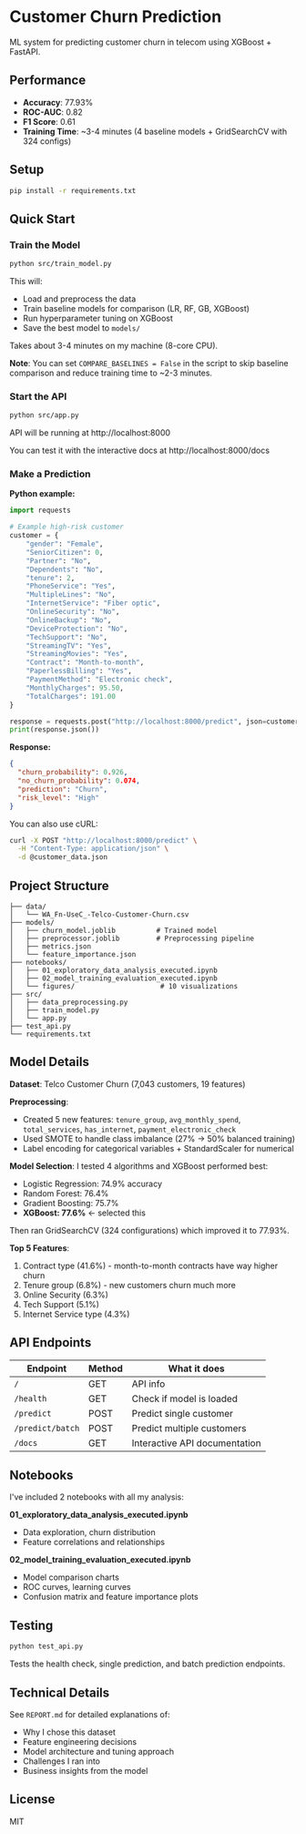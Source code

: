 # Customer Churn Prediction

ML system for predicting customer churn in telecom using XGBoost + FastAPI.

## Performance

- **Accuracy**: 77.93%
- **ROC-AUC**: 0.82
- **F1 Score**: 0.61
- **Training Time**: ~3-4 minutes (4 baseline models + GridSearchCV with 324 configs)

## Setup

```bash
pip install -r requirements.txt
```

## Quick Start

### Train the Model

```bash
python src/train_model.py
```

This will:
- Load and preprocess the data
- Train baseline models for comparison (LR, RF, GB, XGBoost)
- Run hyperparameter tuning on XGBoost
- Save the best model to `models/`

Takes about 3-4 minutes on my machine (8-core CPU).

**Note**: You can set `COMPARE_BASELINES = False` in the script to skip baseline comparison and reduce training time to ~2-3 minutes.

### Start the API

```bash
python src/app.py
```

API will be running at http://localhost:8000

You can test it with the interactive docs at http://localhost:8000/docs

### Make a Prediction

**Python example:**
```python
import requests

# Example high-risk customer
customer = {
    "gender": "Female",
    "SeniorCitizen": 0,
    "Partner": "No",
    "Dependents": "No",
    "tenure": 2,
    "PhoneService": "Yes",
    "MultipleLines": "No",
    "InternetService": "Fiber optic",
    "OnlineSecurity": "No",
    "OnlineBackup": "No",
    "DeviceProtection": "No",
    "TechSupport": "No",
    "StreamingTV": "Yes",
    "StreamingMovies": "Yes",
    "Contract": "Month-to-month",
    "PaperlessBilling": "Yes",
    "PaymentMethod": "Electronic check",
    "MonthlyCharges": 95.50,
    "TotalCharges": 191.00
}

response = requests.post("http://localhost:8000/predict", json=customer)
print(response.json())
```

**Response:**
```json
{
  "churn_probability": 0.926,
  "no_churn_probability": 0.074,
  "prediction": "Churn",
  "risk_level": "High"
}
```

You can also use cURL:
```bash
curl -X POST "http://localhost:8000/predict" \
  -H "Content-Type: application/json" \
  -d @customer_data.json
```

## Project Structure

```
├── data/
│   └── WA_Fn-UseC_-Telco-Customer-Churn.csv
├── models/
│   ├── churn_model.joblib          # Trained model
│   ├── preprocessor.joblib         # Preprocessing pipeline
│   ├── metrics.json
│   └── feature_importance.json
├── notebooks/
│   ├── 01_exploratory_data_analysis_executed.ipynb
│   ├── 02_model_training_evaluation_executed.ipynb
│   └── figures/                     # 10 visualizations
├── src/
│   ├── data_preprocessing.py
│   ├── train_model.py
│   └── app.py
├── test_api.py
└── requirements.txt
```

## Model Details

**Dataset**: Telco Customer Churn (7,043 customers, 19 features)

**Preprocessing**:
- Created 5 new features: `tenure_group`, `avg_monthly_spend`, `total_services`, `has_internet`, `payment_electronic_check`
- Used SMOTE to handle class imbalance (27% → 50% balanced training)
- Label encoding for categorical variables + StandardScaler for numerical

**Model Selection**:
I tested 4 algorithms and XGBoost performed best:
- Logistic Regression: 74.9% accuracy
- Random Forest: 76.4%
- Gradient Boosting: 75.7%
- **XGBoost: 77.6%** ← selected this

Then ran GridSearchCV (324 configurations) which improved it to 77.93%.

**Top 5 Features**:
1. Contract type (41.6%) - month-to-month contracts have way higher churn
2. Tenure group (6.8%) - new customers churn much more
3. Online Security (6.3%)
4. Tech Support (5.1%)
5. Internet Service type (4.3%)

## API Endpoints

| Endpoint | Method | What it does |
|----------|--------|--------------|
| `/` | GET | API info |
| `/health` | GET | Check if model is loaded |
| `/predict` | POST | Predict single customer |
| `/predict/batch` | POST | Predict multiple customers |
| `/docs` | GET | Interactive API documentation |

## Notebooks

I've included 2 notebooks with all my analysis:

**01_exploratory_data_analysis_executed.ipynb**
- Data exploration, churn distribution
- Feature correlations and relationships

**02_model_training_evaluation_executed.ipynb**
- Model comparison charts
- ROC curves, learning curves
- Confusion matrix and feature importance plots

## Testing

```bash
python test_api.py
```

Tests the health check, single prediction, and batch prediction endpoints.

## Technical Details

See `REPORT.md` for detailed explanations of:
- Why I chose this dataset
- Feature engineering decisions
- Model architecture and tuning approach
- Challenges I ran into
- Business insights from the model

## License

MIT

